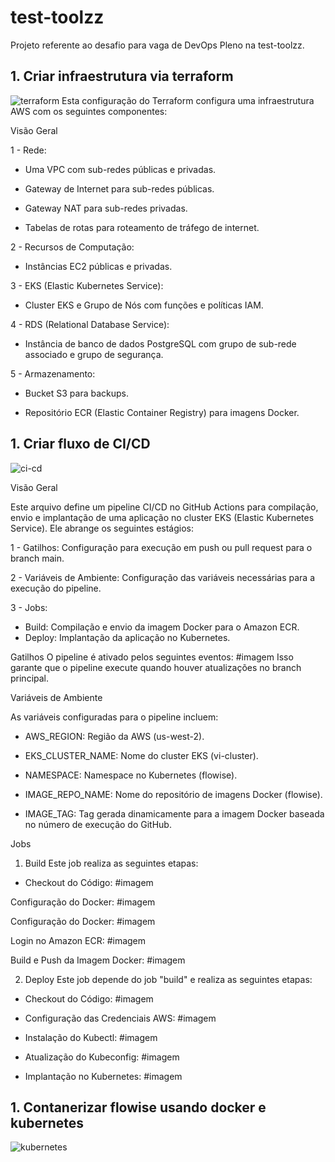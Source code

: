 # test-toolzz
Projeto referente ao desafio para vaga de DevOps Pleno na test-toolzz.


## 1. Criar infraestrutura via terraform
![terraform](imagens/terraform.png)
Esta configuração do Terraform configura uma infraestrutura AWS com os seguintes componentes:

Visão Geral

1 - Rede:

 - Uma VPC com sub-redes públicas e privadas.

 - Gateway de Internet para sub-redes públicas.

 - Gateway NAT para sub-redes privadas.

 - Tabelas de rotas para roteamento de tráfego de internet.

2 - Recursos de Computação:

 - Instâncias EC2 públicas e privadas.

3 - EKS (Elastic Kubernetes Service):

 - Cluster EKS e Grupo de Nós com funções e políticas IAM.

4 - RDS (Relational Database Service):

 - Instância de banco de dados PostgreSQL com grupo de sub-rede associado e grupo de segurança.

5 - Armazenamento:

 - Bucket S3 para backups.

 - Repositório ECR (Elastic Container Registry) para imagens Docker.


## 1. Criar fluxo de CI/CD
![ci-cd](imagens/ci-cd.png)

Visão Geral

Este arquivo define um pipeline CI/CD no GitHub Actions para compilação, envio e implantação de uma aplicação no cluster EKS (Elastic Kubernetes Service). Ele abrange os seguintes estágios:

1 - Gatilhos: Configuração para execução em push ou pull request para o branch main.

2 - Variáveis de Ambiente: Configuração das variáveis necessárias para a execução do pipeline.

3 - Jobs:
 - Build: Compilação e envio da imagem Docker para o Amazon ECR.
 - Deploy: Implantação da aplicação no Kubernetes.

 Gatilhos
O pipeline é ativado pelos seguintes eventos:
#imagem
Isso garante que o pipeline execute quando houver atualizações no branch principal.

Variáveis de Ambiente

As variáveis configuradas para o pipeline incluem:

 - AWS_REGION: Região da AWS (us-west-2).

 - EKS_CLUSTER_NAME: Nome do cluster EKS (vi-cluster).

 - NAMESPACE: Namespace no Kubernetes (flowise).

 - IMAGE_REPO_NAME: Nome do repositório de imagens Docker (flowise).

 - IMAGE_TAG: Tag gerada dinamicamente para a imagem Docker baseada no número de execução do GitHub.

Jobs

1. Build
Este job realiza as seguintes etapas:
 - Checkout do Código:
 #imagem

 Configuração do Docker:
 #imagem

 Configuração do Docker:
 #imagem

 Login no Amazon ECR:
 #imagem

 Build e Push da Imagem Docker:
 #imagem

2. Deploy
Este job depende do job "build" e realiza as seguintes etapas:

 - Checkout do Código: 
 #imagem

 - Configuração das Credenciais AWS:
 #imagem

 - Instalação do Kubectl:
 #imagem

 - Atualização do Kubeconfig:
 #imagem

 - Implantação no Kubernetes:
 #imagem

## 1. Contanerizar flowise usando docker e kubernetes
![kubernetes](imagens/kubernetes.png)